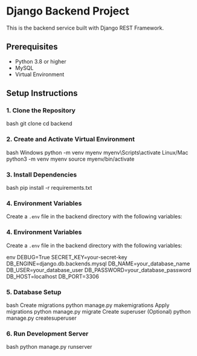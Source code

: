 # Django Backend Project

This is the backend service built with Django REST Framework.

## Prerequisites

- Python 3.8 or higher
- MySQL
- Virtual Environment

## Setup Instructions

### 1. Clone the Repository
bash
git clone <repository-url>
cd backend


### 2. Create and Activate Virtual Environment

bash
Windows
python -m venv myenv
myenv\Scripts\activate
Linux/Mac
python3 -m venv myenv
source myenv/bin/activate

### 3. Install Dependencies
bash
pip install -r requirements.txt


### 4. Environment Variables
Create a `.env` file in the backend directory with the following variables:


### 4. Environment Variables
Create a `.env` file in the backend directory with the following variables:

env
DEBUG=True
SECRET_KEY=your-secret-key
DB_ENGINE=django.db.backends.mysql
DB_NAME=your_database_name
DB_USER=your_database_user
DB_PASSWORD=your_database_password
DB_HOST=localhost
DB_PORT=3306

### 5. Database Setup
bash
Create migrations
python manage.py makemigrations
Apply migrations
python manage.py migrate
Create superuser (Optional)
python manage.py createsuperuser

### 6. Run Development Server
bash
python manage.py runserver
